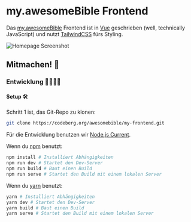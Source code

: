 # my.awesomeBible Frontend
Das [my.awesomeBible](https://vuetelescope.com/explore/my-awesomebible-de) Frontend ist in [Vue](https://vuejs.org) geschrieben (well, technically JavaScript) und nutzt [TailwindCSS](https://tailwindcss.com) fürs Styling.

![Homepage Screenshot](https://i1.wp.com/awesomebible.de/wp-content/uploads/2021/03/my-awesomebible_homepage.png)

## Mitmachen! 🦄

### Entwicklung 👷🏻‍♂️🚧
#### Setup 🛠
Schritt 1 ist, das Git-Repo zu klonen:
```sh
git clone https://codeberg.org/awesomebible/my-frontend.git
```

Für die Entwicklung benutzen wir [Node.js Current](https://nodejs.org/en/download/current/). 

Wenn du [npm](https://nodejs.org/de/) benutzt:
```sh
npm install # Installiert Abhängigkeiten
npm run dev # Startet den Dev-Server
npm run build # Baut einen Build
npm run serve # Startet den Build mit einem lokalen Server
```
Wenn du [yarn](https://yarnpkg.com/getting-started/install) benutzt:
```sh
yarn # Installiert Abhängigkeiten
yarn dev # Startet den Dev-Server
yarn build # Baut einen Build
yarn serve # Startet den Build mit einem lokalen Server
```